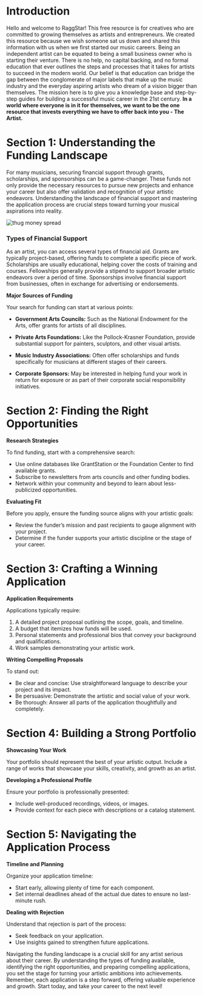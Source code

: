 <script lang='ts'>
  import BlogPageTemplate from '$lib/components/blog/BlogPageTemplate.svelte';
  import type { BlogCardProps } from '$lib/managers/BlogManager';
  import { ASSETS_PATH } from '$lib/managers/BlogManager';
  import { orderedBlogPosts } from '$lib/managers/BlogManager';
  import { page } from '$app/stores';

  const blogPostInfo: BlogCardProps = orderedBlogPosts.find((post) => post.slug === $page.route.id?.split('/')[3]);
  const assetsUrl = `${ASSETS_PATH}/${blogPostInfo.image}`;

  const gif1 = `${assetsUrl}/gif1.gif`;
</script>

<BlogPageTemplate
  title={blogPostInfo.title}
  subtitle={blogPostInfo.subtitle}
  published_date={blogPostInfo.date_published}
  coverImg={blogPostInfo.image}>

# Introduction
Hello and welcome to RaggStar! This free resource is for creatives who are committed to growing themselves as artists and entrepreneurs. We created this resource because we wish someone sat us down and shared this information with us when we first started our music careers. Being an independent artist can be equated to being a small business owner who is starting their venture. There is no help, no capital backing, and no formal education that ever outlines the steps and processes that it takes for artists to succeed in the modern world. Our belief is that education can bridge the gap between the conglomerate of major labels that make up the music industry and the everyday aspiring artists who dream of a vision bigger than themselves. The mission here is to give you a knowledge base and step-by-step guides for building a successful music career in the 21st century. **In a world where everyone is in it for themselves, we want to be the one resource that invests everything we have to offer back into you - The Artist.**

# Section 1: Understanding the Funding Landscape

For many musicians, securing financial support through grants, scholarships, and sponsorships can be a game-changer. These funds not only provide the necessary resources to pursue new projects and enhance your career but also offer validation and recognition of your artistic endeavors. Understanding the landscape of financial support and mastering the application process are crucial steps toward turning your musical aspirations into reality.

![thug money spread]({gif1})

### Types of Financial Support

As an artist, you can access several types of financial aid. Grants are typically project-based, offering funds to complete a specific piece of work. Scholarships are usually educational, helping cover the costs of training and courses. Fellowships generally provide a stipend to support broader artistic endeavors over a period of time. Sponsorships involve financial support from businesses, often in exchange for advertising or endorsements.

**Major Sources of Funding**

Your search for funding can start at various points:

* **Government Arts Councils:** Such as the National Endowment for the Arts, offer grants for artists of all disciplines.

* **Private Arts Foundations:** Like the Pollock-Krasner Foundation, provide substantial support for painters, sculptors, and other visual artists.

* **Music Industry Associations:** Often offer scholarships and funds specifically for musicians at different stages of their careers.

* **Corporate Sponsors:** May be interested in helping fund your work in return for exposure or as part of their corporate social responsibility initiatives.

# Section 2: Finding the Right Opportunities

**Research Strategies**

To find funding, start with a comprehensive search:
* Use online databases like GrantStation or the Foundation Center to find available grants.
* Subscribe to newsletters from arts councils and other funding bodies.
* Network within your community and beyond to learn about less-publicized opportunities.

**Evaluating Fit**

Before you apply, ensure the funding source aligns with your artistic goals:
* Review the funder’s mission and past recipients to gauge alignment with your project.
* Determine if the funder supports your artistic discipline or the stage of your career.


# Section 3: Crafting a Winning Application

**Application Requirements**

Applications typically require:
1. A detailed project proposal outlining the scope, goals, and timeline.
2. A budget that itemizes how funds will be used.
3. Personal statements and professional bios that convey your background and qualifications.
4. Work samples demonstrating your artistic work.

**Writing Compelling Proposals**

To stand out:
* Be clear and concise: Use straightforward language to describe your project and its impact.
* Be persuasive: Demonstrate the artistic and social value of your work.
* Be thorough: Answer all parts of the application thoughtfully and completely.

# Section 4: Building a Strong Portfolio

**Showcasing Your Work**

Your portfolio should represent the best of your artistic output. Include a range of works that showcase your skills, creativity, and growth as an artist.

**Developing a Professional Profile**

Ensure your portfolio is professionally presented:

* Include well-produced recordings, videos, or images.
* Provide context for each piece with descriptions or a catalog statement.

# Section 5: Navigating the Application Process

**Timeline and Planning**

Organize your application timeline:
* Start early, allowing plenty of time for each component.
* Set internal deadlines ahead of the actual due dates to ensure no last-minute rush.

**Dealing with Rejection**

Understand that rejection is part of the process:
* Seek feedback on your application.
* Use insights gained to strengthen future applications.

Navigating the funding landscape is a crucial skill for any artist serious about their career. By understanding the types of funding available, identifying the right opportunities, and preparing compelling applications, you set the stage for turning your artistic ambitions into achievements. Remember, each application is a step forward, offering valuable experience and growth. Start today, and take your career to the next level!

</BlogPageTemplate>

